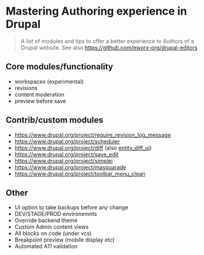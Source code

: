 # Mastering Authoring experience in Drupal

> A list of modules and tips to offer a better experience to Authors of a Drupal website.
> See also https://github.com/eworx-org/drupal-editors

## Core modules/functionality

- workspaces (experimental)
- revisions
- content moderation
- preview before save

## Contrib/custom modules

- <https://www.drupal.org/project/require_revision_log_message>
- <https://www.drupal.org/project/scheduler>
- <https://www.drupal.org/project/diff> (also [entity_diff_ui](https://www.drupal.org/project/entity_diff_ui))
- <https://www.drupal.org/project/save_edit>
- <https://www.drupal.org/project/simplei>
- <https://www.drupal.org/project/masquarade>
- <https://www.drupal.org/project/toolbar_menu_clean>

## Other

- UI option to take backups before any change
- DEV/STAGE/PROD environemnts
- Override backend theme
- Custom Admin content views
- All blocks on code (under vcs)
- Breakpoint preview (mobile display etc)
- Automated A11 validation
